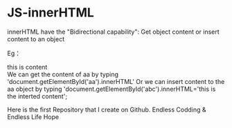 # JS-innerHTML
innerHTML have the "Bidirectional capability": Get object content or insert content to an object

Eg：
<div id="aa">this is content</div> 
We can get the content of aa by typing 'document.getElementById('aa').innerHTML' 
Or we can insert content to the aa object  by typing 'document.getElementById('abc').innerHTML='this is the interted content';  




Here is the first Repository that I create on Github. 
Endless Codding & Endless Life Hope
